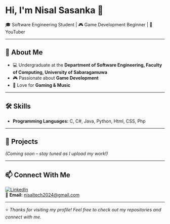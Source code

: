 # Hi, I'm Nisal Sasanka 👋  

🎓 Software Engineering Student | 🎮 Game Development Beginner | 🎥 YouTuber  

---

## 🚀 About Me
- 💻 Undergraduate at the **Department of Software Engineering, Faculty of Computing, University of Sabaragamuwa**  
- 🎮 Passionate about **Game Development**  
- 🎵 Love for **Gaming & Music**  

---

## 🛠️ Skills
- **Programming Languages:** C, C#, Java, Python, Html, CSS, Php  

---

## 📂 Projects
*(Coming soon – stay tuned as I upload my work!)*  

---

## 📫 Connect With Me
[![LinkedIn](https://img.shields.io/badge/LinkedIn-blue?logo=linkedin&logoColor=white)](https://www.linkedin.com/in/)  
📧 **Email:** nisaltech2024@gmail.com  

---

⭐ *Thanks for visiting my profile! Feel free to check out my repositories and connect with me.*  
